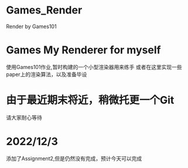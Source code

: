 # Games_Render
Render by Games101

# Games My Renderer for myself
使用Games101作业,暂时构建的一个小型渲染器用来练手
或者在这里实现一些paper上的渲染算法，以及准备毕设

# 由于最近期末将近，稍微托更一个Git
请大家耐心等待

# 2022/12/3
添加了Assignment2,但是仍然没有完成，预计今天可以完成